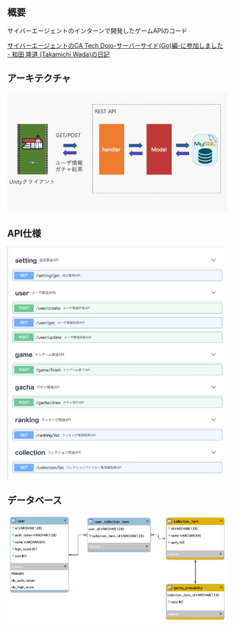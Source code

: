 ## 概要
サイバーエージェントのインターンで開発したゲームAPIのコード

[サイバーエージェントのCA Tech Dojo\-サーバーサイド\(Go\)編\-に参加しました \- 和田 隆道 \(Takamichi Wada\)の日記](https://person.hatenablog.jp/entry/2021/04/03/130909)

## アーキテクチャ

<img src="https://github.com/wadayamada/game-api/blob/main/architecture.png" width="700">


## API仕様
<img src="https://github.com/wadayamada/game-api/blob/main/api-document.png" width="500">

## データベース
![schema.png](https://github.com/wadayamada/game-api/blob/main/db/schema.png)
